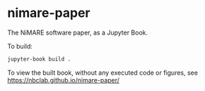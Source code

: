 # nimare-paper
The NiMARE software paper, as a Jupyter Book.

To build:

```bash
jupyter-book build .
```

To view the built book, without any executed code or figures, see https://nbclab.github.io/nimare-paper/
